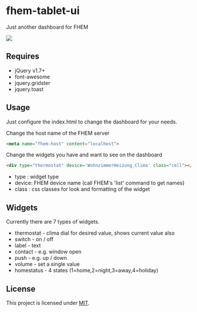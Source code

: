 fhem-tablet-ui
========

Just another dashboard for FHEM

![](http://knowthelist.github.io/fa-fhem-tablet-ui/fhem-tablet-ui-example.png)

Requires
-------
* jQuery v1.7+
* font-awesome
* jquery.gridster
* jquery.toast

Usage
-------
Just configure the index.html to change the dashboard for your needs.

Change the host name  of the FHEM server
```html
<meta name="fhem-host" content="localhost">
```

Change the widgets you have and want to see on the dashboard
```html
<div type="thermostat" device='WohnzimmerHeizung_Clima' class="cell"></div>
```
* type : widget type
* device: FHEM device name (call FHEM's 'list' command to get names)
* class : css classes for look and formatting of the widget

Widgets
-------
Currently there are 7 types of widgets.
* thermostat - clima dial for desired value, shows current value also
* switch - on / off
* label - text
* contact - e.g. window open 
* push - e.g. up / down
* volume - set a single value 
* homestatus -  4 states (1=home,2=night,3=away,4=holiday)


License
-------
This project is licensed under [MIT](http://www.opensource.org/licenses/mit-license.php).